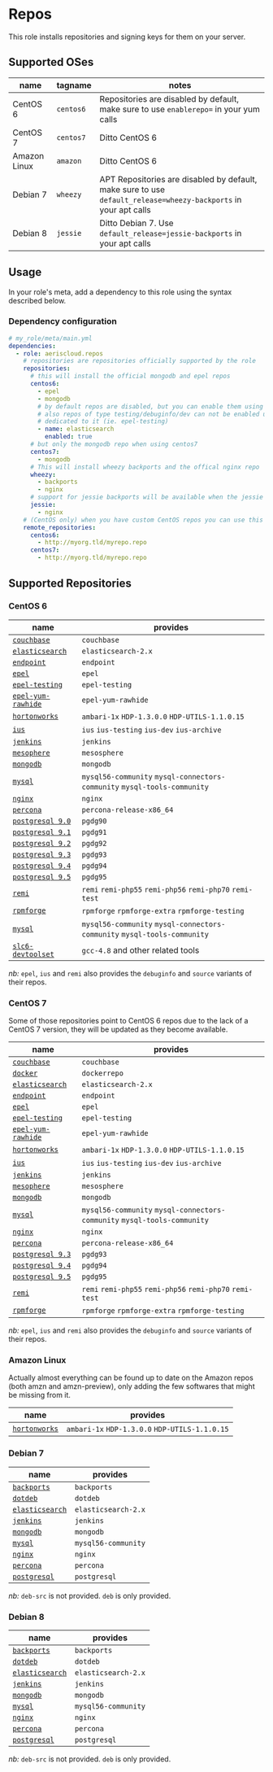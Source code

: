 Repos
=====

This role installs repositories and signing keys for them on your server.

Supported OSes
--------------

name         | tagname   | notes
-------------|-----------|---------------------------------------------------------------------------------------
CentOS 6     | `centos6` | Repositories are disabled by default, make sure to use `enablerepo=` in your yum calls
CentOS 7     | `centos7` | Ditto CentOS 6
Amazon Linux | `amazon`  | Ditto CentOS 6
Debian 7     | `wheezy`  | APT Repositories are disabled by default, make sure to use `default_release=wheezy-backports` in your apt calls
Debian 8     | `jessie`  | Ditto Debian 7. Use `default_release=jessie-backports` in your apt calls

Usage
-----

In your role's meta, add a dependency to this role using the syntax described below.

### Dependency configuration

```yaml
# my_role/meta/main.yml
dependencies:
  - role: aeriscloud.repos
    # repositories are repositories officially supported by the role
    repositories:
      # this will install the official mongodb and epel repos
      centos6:
        - epel
        - mongodb
        # by default repos are disabled, but you can enable them using the following syntax
        # also repos of type testing/debuginfo/dev can not be enabled unless the repo file is
        # dedicated to it (ie. epel-testing)
        - name: elasticsearch
          enabled: true
      # but only the mongodb repo when using centos7
      centos7:
        - mongodb
      # This will install wheezy backports and the offical nginx repo
      wheezy:
        - backports
        - nginx
      # support for jessie backports will be available when the jessie backports is available.
      jessie:
        - nginx
    # (CentOS only) when you have custom CentOS repos you can use this syntax to retrieve the repo online
    remote_repositories:
      centos6:
        - http://myorg.tld/myrepo.repo
      centos7:
        - http://myorg.tld/myrepo.repo
```

Supported Repositories
----------------------

### CentOS 6

name                                                                          | provides
------------------------------------------------------------------------------|-----------------------------------------------
[`couchbase`](http://www.couchbase.com/)                                      | `couchbase`
[`elasticsearch`](https://www.elastic.co/products/elasticsearch)              | `elasticsearch-2.x`
[`endpoint`](https://packages.endpoint.com/)                                  | `endpoint`
[`epel`](https://fedoraproject.org/wiki/EPEL)                                 | `epel`
[`epel-testing`](https://fedoraproject.org/wiki/EPEL/testing)                 | `epel-testing`
[`epel-yum-rawhide`](https://repos.fedorapeople.org/repos/james/yum-rawhide/) | `epel-yum-rawhide`
[`hortonworks`](http://hortonworks.com/)                                      | `ambari-1x` `HDP-1.3.0.0` `HDP-UTILS-1.1.0.15`
[`ius`](https://iuscommunity.org/pages/About.html)                            | `ius` `ius-testing` `ius-dev` `ius-archive`
[`jenkins`](http://jenkins-ci.org/)                                           | `jenkins`
[`mesophere`](https://www.mesosphere.com/)                                    | `mesosphere`
[`mongodb`](http://mongodb.org/)                                              | `mongodb`
[`mysql`](https://www.mysql.fr/products/community/)                           | `mysql56-community` `mysql-connectors-community` `mysql-tools-community`
[`nginx`](http://nginx.org/)                                                  | `nginx`
[`percona`](https://www.percona.com)                                          | `percona-release-x86_64`
[`postgresql 9.0`](http://yum.postgresql.org/repopackages.php)                | `pgdg90`
[`postgresql 9.1`](http://yum.postgresql.org/repopackages.php)                | `pgdg91`
[`postgresql 9.2`](http://yum.postgresql.org/repopackages.php)                | `pgdg92`
[`postgresql 9.3`](http://yum.postgresql.org/repopackages.php)                | `pgdg93`
[`postgresql 9.4`](http://yum.postgresql.org/repopackages.php)                | `pgdg94`
[`postgresql 9.5`](http://yum.postgresql.org/repopackages.php)                | `pgdg95`
[`remi`](http://rpms.famillecollet.com/)                                      | `remi` `remi-php55` `remi-php56` `remi-php70` `remi-test`
[`rpmforge`](http://repoforge.org/)                                           | `rpmforge` `rpmforge-extra` `rpmforge-testing`
[`mysql`](https://www.mysql.fr/products/community/)                           | `mysql56-community` `mysql-connectors-community` `mysql-tools-community`
[`slc6-devtoolset`](http://linux.web.cern.ch/linux/devtoolset/)               | `gcc-4.8` and other related tools


_nb:_ `epel`, `ius` and `remi` also provides the `debuginfo` and `source` variants of their repos.

### CentOS 7

Some of those repositories point to CentOS 6 repos due to the lack of a CentOS 7 version, they will be updated as they
become available.

name                                                                          | provides
------------------------------------------------------------------------------|-----------------------------------------------
[`couchbase`](http://www.couchbase.com/)                                      | `couchbase`
[`docker`](https://www.docker.com/)                                           | `dockerrepo`
[`elasticsearch`](https://www.elastic.co/products/elasticsearch)              | `elasticsearch-2.x`
[`endpoint`](https://packages.endpoint.com/)                                  | `endpoint`
[`epel`](https://fedoraproject.org/wiki/EPEL)                                 | `epel`
[`epel-testing`](https://fedoraproject.org/wiki/EPEL/testing)                 | `epel-testing`
[`epel-yum-rawhide`](https://repos.fedorapeople.org/repos/james/yum-rawhide/) | `epel-yum-rawhide`
[`hortonworks`](http://hortonworks.com/)                                      | `ambari-1x` `HDP-1.3.0.0` `HDP-UTILS-1.1.0.15`
[`ius`](https://iuscommunity.org/pages/About.html)                            | `ius` `ius-testing` `ius-dev` `ius-archive`
[`jenkins`](http://jenkins-ci.org/)                                           | `jenkins`
[`mesophere`](https://www.mesosphere.com/)                                    | `mesosphere`
[`mongodb`](http://mongodb.org/)                                              | `mongodb`
[`mysql`](https://www.mysql.fr/products/community/)                           | `mysql56-community` `mysql-connectors-community` `mysql-tools-community`
[`nginx`](http://nginx.org/)                                                  | `nginx`
[`percona`](https://www.percona.com)                                          | `percona-release-x86_64`
[`postgresql 9.3`](http://yum.postgresql.org/repopackages.php)                | `pgdg93`
[`postgresql 9.4`](http://yum.postgresql.org/repopackages.php)                | `pgdg94`
[`postgresql 9.5`](http://yum.postgresql.org/repopackages.php)                | `pgdg95`
[`remi`](http://rpms.famillecollet.com/)                                      | `remi` `remi-php55` `remi-php56` `remi-php70` `remi-test`
[`rpmforge`](http://repoforge.org/)                                           | `rpmforge` `rpmforge-extra` `rpmforge-testing`


_nb:_ `epel`, `ius` and `remi` also provides the `debuginfo` and `source` variants of their repos.

### Amazon Linux

Actually almost everything can be found up to date on the Amazon repos (both amzn and amzn-preview), only adding the few
softwares that might be missing from it.

name                                                                          | provides
------------------------------------------------------------------------------|-----------------------------------------------
[`hortonworks`](http://hortonworks.com/)                                      | `ambari-1x` `HDP-1.3.0.0` `HDP-UTILS-1.1.0.15`

### Debian 7

name                                                                          | provides
------------------------------------------------------------------------------|-----------------------------------------------
[`backports`](https://packages.debian.org/wheezy-backports/)                  | `backports`
[`dotdeb`](https://www.dotdeb.org)                                            | `dotdeb`
[`elasticsearch`](https://www.elastic.co/products/elasticsearch)              | `elasticsearch-2.x`
[`jenkins`](http://jenkins-ci.org/)                                           | `jenkins`
[`mongodb`](http://mongodb.org/)                                              | `mongodb`
[`mysql`](https://www.mysql.fr/products/community/)                           | `mysql56-community`
[`nginx`](http://nginx.org/)                                                  | `nginx`
[`percona`](https://www.percona.com)                                          | `percona`
[`postgresql`](http://www.postgresql.org)                                     | `postgresql`


_nb:_ `deb-src` is not provided. `deb` is only provided.

### Debian 8

name                                                                          | provides
------------------------------------------------------------------------------|-----------------------------------------------
[`backports`](https://packages.debian.org/jessie-backports/)                  | `backports`
[`dotdeb`](https://www.dotdeb.org)                                            | `dotdeb`
[`elasticsearch`](https://www.elastic.co/products/elasticsearch)              | `elasticsearch-2.x`
[`jenkins`](http://jenkins-ci.org/)                                           | `jenkins`
[`mongodb`](http://mongodb.org/)                                              | `mongodb`
[`mysql`](https://www.mysql.fr/products/community/)                           | `mysql56-community`
[`nginx`](http://nginx.org/)                                                  | `nginx`
[`percona`](https://www.percona.com)                                          | `percona`
[`postgresql`](http://www.postgresql.org)                                     | `postgresql`


_nb:_ `deb-src` is not provided. `deb` is only provided.

